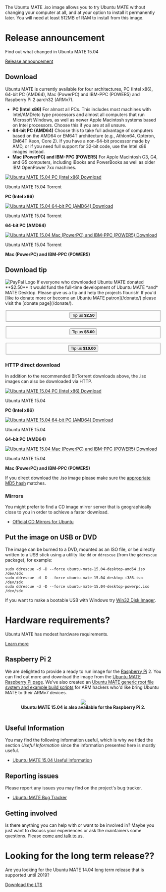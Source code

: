 <!-- 
.. title: Download Ubuntu MATE 15.04
.. slug: vivid
.. date: 2014-06-10 23:01:09 UTC
.. tags: Ubuntu,MATE,vivid,15.04,download
.. link: 
.. description: 
.. type: text
.. author: Martin Wimpress
-->

The Ubuntu MATE .iso image allows you to try Ubuntu MATE without changing your
computer at all, and at your option to install it permanently later. You will
need at least 512MB of RAM to install from this image. 

<div class="bs-component">
    <div class="jumbotron">
        <h1>Release announcement</h1>
        <p>Find out what changed in Ubuntu MATE 15.04</p>
        <a href="/blog/ubuntu-mate-vivid-final-release/" class="btn btn-primary btn-lg">Release announcement</a>
        </p>
    </div>
</div>

## Download

Ubuntu MATE is currently available for four architectures, PC (Intel x86),
64-bit PC (AMD64), Mac (PowerPC) and IBM-PPC (POWER5) and 
Raspberry Pi 2 aarch32 (ARMv7).

  * **PC (Intel x86)** For almost all PCs. This includes most machines with Intel/AMD/etc type processors and almost all computers that run Microsoft Windows, as well as newer Apple Macintosh systems based on Intel processors. Choose this if you are at all unsure.
  * **64-bit PC (AMD64)** Choose this to take full advantage of computers based on the AMD64 or EM64T architecture (e.g., Athlon64, Opteron, EM64T Xeon, Core 2). If you have a non-64-bit processor made by AMD, or if you need full support for 32-bit code, use the Intel x86 images instead.
  * **Mac (PowerPC) and IBM-PPC (POWER5)** For Apple Macintosh G3, G4, and G5 computers, including iBooks and PowerBooks as well as older IBM OpenPower 7xx machines.

<div class="row">
  <div class="col-lg-4">
    <div class="well bs-component text-center">
      <a href="http://cdimage.ubuntu.com/ubuntu-mate/releases/15.04/release/ubuntu-mate-15.04-desktop-i386.iso.torrent">
        <img src="/assets/img/misc/torrent.png" alt="Ubuntu MATE 15.04 PC (Intel x86) Download" title="Ubuntu MATE 15.04 PC (Intel x86) Download" />
      </a>
      <p>Ubuntu MATE 15.04 Torrent</p><p><b>PC (Intel x86)</b></p>
    </div>
  </div>
  <div class="col-lg-4">
    <div class="well bs-component text-center">
        <a href="http://cdimage.ubuntu.com/ubuntu-mate/releases/15.04/release/ubuntu-mate-15.04-desktop-amd64.iso.torrent">
        <img src="/assets/img/misc/torrent.png" alt="Ubuntu MATE 15.04 64-bit PC (AMD64) Download" title="Ubuntu MATE 15.04 64-bit PC (AMD64) Download" />
      </a>
      <p>Ubuntu MATE 15.04 Torrent</p><p><b>64-bit PC (AMD64)</b></p>
    </div>
  </div>
  <div class="col-lg-4">
    <div class="well bs-component text-center">
      <a href="http://cdimage.ubuntu.com/ubuntu-mate/releases/15.04/release/ubuntu-mate-15.04-desktop-powerpc.iso.torrent">
        <img src="/assets/img/misc/torrent.png" alt="Ubuntu MATE 15.04 Mac (PowerPC) and IBM-PPC (POWER5) Download" title="Ubuntu MATE 15.04 Mac (PowerPC) and IBM-PPC (POWER5) Download" />
      </a>
      <p>Ubuntu MATE 15.04 Torrent</p><p><b>Mac (PowerPC) and IBM-PPC (POWER5)</b></p>
    </div>
  </div>
</div>

## Download tip

<img class="right" src="https://www.paypalobjects.com/webstatic/mktg/Logo/pp-logo-100px.png" alt="PayPal Logo">
If everyone who downloaded Ubuntu MATE donated **$2.50** it would
fund the full-time development of Ubuntu MATE *and* MATE
Desktop. Please give us a tip and help the projects flourish! If
you'd [like to donate more or become an Ubuntu MATE patron](/donate/) 
please visit the [donate page](/donate/).</p>

<div class="row">
  <div class="col-lg-4">
    <div class="well bs-component" align="center">
      <form name="single" class="form-horizontal" action="https://www.paypal.com/cgi-bin/webscr" method="post">
        <fieldset>
          <button type="submit" class="btn btn-primary">Tip us <b>$2.50</b></button>
        </fieldset>
        <input type="hidden" name="cmd" value="_xclick">
        <input type="hidden" name="business" value="6282B4CZGVCB6">
        <input type="hidden" name="item_name" value="Ubuntu MATE 15.04 Download Tip">
        <input type="hidden" name="no_shipping" value="1">
        <input type="hidden" name="no_note" value="1">
        <input type="hidden" name="charset" value="UTF-8">
        <input type="hidden" name="amount" value="2.50">
        <input type="hidden" name="currency_code" value="USD">
        <input type="hidden" name="src" value="1">
        <input type="hidden" name="sra" value="1">
        <input type="hidden" name="return" value="https://ubuntu-mate.org/donation-completed/">
        <input type="hidden" name="cancel_return" value="https://ubuntu-mate.org/donation-cancelled/">
      </form>
    </div>
  </div>
  <div class="col-lg-4">
    <div class="well bs-component" align="center">
      <form name="single" class="form-horizontal" action="https://www.paypal.com/cgi-bin/webscr" method="post">
        <fieldset>
            <button type="submit" class="btn btn-primary">Tip us <b>$5.00</b></button>
        </fieldset>
        <input type="hidden" name="cmd" value="_xclick">
        <input type="hidden" name="business" value="6282B4CZGVCB6">
        <input type="hidden" name="item_name" value="Ubuntu MATE 15.04 Download Tip">
        <input type="hidden" name="no_shipping" value="1">
        <input type="hidden" name="no_note" value="1">
        <input type="hidden" name="charset" value="UTF-8">
        <input type="hidden" name="amount" value="5.00">
        <input type="hidden" name="currency_code" value="USD">
        <input type="hidden" name="src" value="1">
        <input type="hidden" name="sra" value="1">
        <input type="hidden" name="return" value="https://ubuntu-mate.org/donation-completed/">
        <input type="hidden" name="cancel_return" value="https://ubuntu-mate.org/donation-cancelled/">
      </form>
    </div>
  </div>
  <div class="col-lg-4">
    <div class="well bs-component" align="center">
      <form name="single" class="form-horizontal" action="https://www.paypal.com/cgi-bin/webscr" method="post">
        <fieldset>
          <button type="submit" class="btn btn-primary">Tip us <b>$10.00</b></button>
        </fieldset>
        <input type="hidden" name="cmd" value="_xclick">
        <input type="hidden" name="business" value="6282B4CZGVCB6">
        <input type="hidden" name="item_name" value="Ubuntu MATE 15.04 Download Tip">
        <input type="hidden" name="no_shipping" value="1">
        <input type="hidden" name="no_note" value="1">
        <input type="hidden" name="charset" value="UTF-8">
        <input type="hidden" name="amount" value="10.00">
        <input type="hidden" name="currency_code" value="USD">
        <input type="hidden" name="src" value="1">
        <input type="hidden" name="sra" value="1">
        <input type="hidden" name="return" value="https://ubuntu-mate.org/donation-completed/">
        <input type="hidden" name="cancel_return" value="https://ubuntu-mate.org/donation-cancelled/">
      </form>
    </div>
  </div>
</div>

### HTTP direct download

In addition to the recommended BitTorrent downloads above, the .iso
images can also be downloaded via HTTP.

<div class="row">
  <div class="col-lg-4">
    <div class="well bs-component text-center">
      <a href="http://cdimage.ubuntu.com/ubuntu-mate/releases/15.04/release/ubuntu-mate-15.04-desktop-i386.iso">
        <img src="/assets/img/misc/iso-dvd-cd-disc.png" alt="Ubuntu MATE 15.04 PC (Intel x86) Download" title="Ubuntu MATE 15.04 PC (Intel x86) Download" />
      </a>
      <p>Ubuntu MATE 15.04</p><p><b>PC (Intel x86)</b></p>
    </div>
  </div>
  <div class="col-lg-4">
    <div class="well bs-component text-center">
        <a href="http://cdimage.ubuntu.com/ubuntu-mate/releases/15.04/release/ubuntu-mate-15.04-desktop-amd64.iso">
        <img src="/assets/img/misc/iso-dvd-cd-disc.png" alt="Ubuntu MATE 15.04 64-bit PC (AMD64) Download" title="Ubuntu MATE 15.04 64-bit PC (AMD64) Download" />
      </a>
      <p>Ubuntu MATE 15.04</p><p><b>64-bit PC (AMD64)</b></p>
    </div>
  </div>
  <div class="col-lg-4">
    <div class="well bs-component text-center">
      <a href="http://cdimage.ubuntu.com/ubuntu-mate/releases/15.04/release/ubuntu-mate-15.04-desktop-powerpc.iso">
        <img src="/assets/img/misc/iso-dvd-cd-disc.png" alt="Ubuntu MATE 15.04 Mac (PowerPC) and IBM-PPC (POWER5) Download" title="Ubuntu MATE 15.04 Mac (PowerPC) and IBM-PPC (POWER5) Download" />
      </a>
      <p>Ubuntu MATE 15.04</p><p><b>Mac (PowerPC) and IBM-PPC (POWER5)</b></p>
    </div>
  </div>
</div>

If you direct download the .iso image please make sure the [appropriate
MD5 hash](http://cdimage.ubuntu.com/ubuntu-mate/releases/15.04/release/MD5SUMS)
matches.

### Mirrors

You might prefer to find a CD image mirror server that is geographically close
to you in order to achieve a faster download.

  * [Official CD Mirrors for Ubuntu](https://launchpad.net/ubuntu/+cdmirrors)

## Put the image on USB or DVD

The image can be burned to a DVD, mounted as an ISO file, or be directly written
to a USB stick using a utility like `dd` or `ddrescue` (from the `gddrescue`
package), for example:

    sudo ddrescue -d -D --force ubuntu-mate-15.04-desktop-amd64.iso /dev/sdx
    sudo ddrescue -d -D --force ubuntu-mate-15.04-desktop-i386.iso /dev/sdx
    sudo ddrescue -d -D --force ubuntu-mate-15.04-desktop-powerpc.iso /dev/sdx

If you want to make a bootable USB with Windows try
[Win32 Disk Imager](http://sourceforge.net/projects/win32diskimager/).

<div class="bs-component">
    <div class="jumbotron">
        <h1>Hardware requirements?</h1>
        <p>Ubuntu MATE has modest hardware requirements.</p>
        <a href="/about/" class="btn btn-primary btn-lg">Learn more</a>
        </p>
    </div>
</div>

## Raspberry Pi 2

We are delighted to provide a ready to run image for the [Raspberry Pi](http://www.raspberrypi.org) 2.
You can find out more and download the image from the [Ubuntu MATE Raspberry Pi page](/raspberry-pi/).
We've also created an [Ubuntu MATE generic root file system and example build
scripts](/armhf-rootfs/) for ARM hackers who'd like bring Ubuntu MATE to their
ARMv7 devices.

<div align="center">
  <a href="/raspberry-pi/"><img src="/assets/img/logos/Raspi_Colour_R-207x250.png" /></a><br />
  <b>Ubuntu MATE 15.04 is also available for the Raspberry Pi 2.</b>
</div>
<br />

## Useful Information

You may find the following information useful, which is why we titled 
the section *Useful Information* since the information presented here
is mostly useful.

  * [Ubuntu MATE 15.04 Useful Information](https://ubuntu-mate.community/t/ubuntu-mate-14-10-and-15-04-useful-information/24)

## Reporting issues

Please report any issues you may find on the project's bug tracker.

  * [Ubuntu MATE Bug Tracker](https://bugs.launchpad.net/ubuntu-mate)

## Getting involved

Is there anything you can help with or want to be involved in? Maybe
you just want to discuss your experiences or ask the maintainers some
questions. Please [come and talk to us](/community/).

<div class="bs-component">
    <div class="jumbotron">
        <h1>Looking for the long term release??</h1>
        <p>Are you looking for the Ubuntu MATE 14.04 long term release that is supported until 2019?</p>
        <a href="/trusty/" class="btn btn-primary btn-lg">Download the LTS</a>
        </p>
    </div>
</div>

<script>
  // http://netnix.org/2014/04/27/tracking-downloads-with-google-analytics/
  window.onload = function() {
    var a = document.getElementsByTagName('a');
    for (i = 0; i < a.length; i++) {
      if (a[i].href.match(/^https?:\/\/.+\.(bz2|deb|gz|iso|pdf|torrent|xz|zip)$/i)) {
        a[i].setAttribute('target', '_blank');
        a[i].onclick = function() {
          ga('send', 'event', 'Downloads', 'Click', this.getAttribute('href'));
        };
      }
    }
  }
</script>
